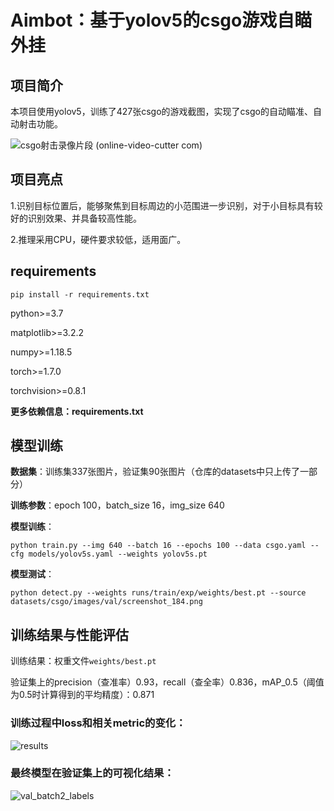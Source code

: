 # Aimbot：基于yolov5的csgo游戏自瞄外挂

## 项目简介

本项目使用yolov5，训练了427张csgo的游戏截图，实现了csgo的自动瞄准、自动射击功能。

![csgo射击录像片段 (online-video-cutter com)](https://github.com/ttttkx/CSGO_Aimbot/assets/144672418/5a65bbcf-2cd7-44ce-844a-8db768cd2020)


## 项目亮点

1.识别目标位置后，能够聚焦到目标周边的小范围进一步识别，对于小目标具有较好的识别效果、并具备较高性能。

2.推理采用CPU，硬件要求较低，适用面广。

## requirements

 `pip install -r requirements.txt`

python>=3.7

matplotlib>=3.2.2

numpy>=1.18.5

torch>=1.7.0

torchvision>=0.8.1

**更多依赖信息：requirements.txt**

## 模型训练

**数据集**：训练集337张图片，验证集90张图片（仓库的datasets中只上传了一部分）

**训练参数**：epoch 100，batch_size 16，img_size 640

**模型训练**：

`python train.py --img 640 --batch 16 --epochs 100 --data csgo.yaml --cfg models/yolov5s.yaml --weights yolov5s.pt`

**模型测试**：

`python detect.py --weights runs/train/exp/weights/best.pt --source datasets/csgo/images/val/screenshot_184.png`

## 训练结果与性能评估

训练结果：权重文件`weights/best.pt`

验证集上的precision（查准率）0.93，recall（查全率）0.836，mAP_0.5（阈值为0.5时计算得到的平均精度）：0.871

### 训练过程中loss和相关metric的变化：

![results](https://github.com/ttttkx/CSGO_Aimbot/assets/144672418/fe9a4314-e40e-4e44-8f6d-b195402b1d74)

### 最终模型在验证集上的可视化结果：

![val_batch2_labels](https://github.com/ttttkx/CSGO_Aimbot/assets/144672418/e38a7497-9fd0-40e3-8ca8-e3ed086c9182)



